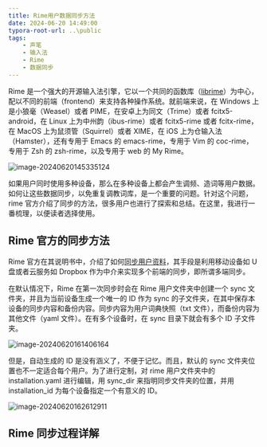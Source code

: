 ```yaml
---
title: Rime用户数据同步方法
date: 2024-06-20 14:49:00
typora-root-url: ..\public
tags:
    - 声笔
    - 输入法
    - Rime
    - 数据同步
---
```


Rime 是一个强大的开源输入法引擎，它以一个共同的函数库（[librime](https://github.com/rime/librime)）为中心，配以不同的前端（frontend）来支持各种操作系统。就前端来说，在 Windows 上是小狼毫（Weasel）或者 PIME，在安卓上为同文（Trime）或者 fcitx5-android，在 Linux 上为中州韵（ibus-rime）或者 fcitx5-rime 或者 fcitx-rime，在 MacOS 上为鼠须管（Squirrel）或者 XIME，在 iOS 上为仓输入法（Hamster），还有专用于 Emacs 的 emacs-rime，专用于 Vim 的 coc-rime，专用于 Zsh 的 zsh-rime，以及专用于 web 的 My Rime。

![image-20240620145335124](images/image-20240620145335124.png)

如果用户同时使用多种设备，那么在多种设备上都会产生调频、造词等用户数据。如何让这些数据同步，以免重复调教词库，是一个重要的问题。针对这个问题，rime 官方介绍了同步的方法，很多用户也进行了探索和总结。在这里，我进行一番梳理，以便读者选择使用。

## Rime 官方的同步方法

Rime 官方在其说明书中，介绍了如何[同步用户资料](https://github.com/rime/home/wiki/UserGuide#%E5%90%8C%E6%AD%A5%E7%94%A8%E6%88%B6%E8%B3%87%E6%96%99)，其手段是利用移动设备如 U 盘或者云服务如 Dropbox 作为中介来实现多个前端的同步，即所谓多端同步。

在默认情况下，Rime 在第一次同步时会在 Rime 用户文件夹中创建一个 sync 文件夹，并且为当前设备生成一个唯一的 ID 作为 sync 的子文件夹，在其中保存本设备的同步内容和备份内容。同步内容为用户词典快照（txt 文件），而备份内容为其他文件（yaml 文件）。在有多个设备时，在 sync 目录下就会有多个 ID 子文件夹。

![image-20240620161406164](images/image-20240620161406164.png)

但是，自动生成的 ID 是没有涵义了，不便于记忆。而且，默认的 sync 文件夹位置也不一定适合每个用户。为了进行定制，对 rime 用户文件夹中的 installation.yaml 进行编辑，用 sync_dir 来指明同步文件夹的位置，并用 installation_id 为每个设备指定一个有意义的 ID。

![image-20240620162612911](images/image-20240620162612911.png)

## Rime 同步过程详解
